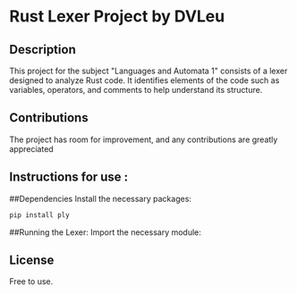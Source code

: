 # Rust Lexer Project by DVLeu

## Description
This project for the subject "Languages and Automata 1" consists of a lexer designed to analyze Rust code. It identifies elements of the code such as variables, operators, and comments to help understand its structure.

## Contributions
The project has room for improvement, and any contributions are greatly appreciated

## Instructions for use : 
##Dependencies
Install the necessary packages:
```python
pip install ply
```
##Running the Lexer:
Import the necessary module:
## License
Free to use.






